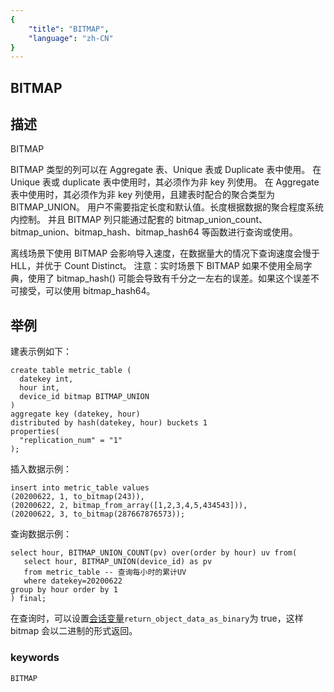 ```yaml
---
{
    "title": "BITMAP",
    "language": "zh-CN"
}
---
```


<!-- 
Licensed to the Apache Software Foundation (ASF) under one
or more contributor license agreements.  See the NOTICE file
distributed with this work for additional information
regarding copyright ownership.  The ASF licenses this file
to you under the Apache License, Version 2.0 (the
"License"); you may not use this file except in compliance
with the License.  You may obtain a copy of the License at

  http://www.apache.org/licenses/LICENSE-2.0

Unless required by applicable law or agreed to in writing,
software distributed under the License is distributed on an
"AS IS" BASIS, WITHOUT WARRANTIES OR CONDITIONS OF ANY
KIND, either express or implied.  See the License for the
specific language governing permissions and limitations
under the License.
-->

## BITMAP
## 描述
BITMAP

BITMAP 类型的列可以在 Aggregate 表、Unique 表或 Duplicate 表中使用。
在 Unique 表或 duplicate 表中使用时，其必须作为非 key 列使用。
在 Aggregate 表中使用时，其必须作为非 key 列使用，且建表时配合的聚合类型为 BITMAP_UNION。
用户不需要指定长度和默认值。长度根据数据的聚合程度系统内控制。
并且 BITMAP 列只能通过配套的 bitmap_union_count、bitmap_union、bitmap_hash、bitmap_hash64 等函数进行查询或使用。

离线场景下使用 BITMAP 会影响导入速度，在数据量大的情况下查询速度会慢于 HLL，并优于 Count Distinct。
注意：实时场景下 BITMAP 如果不使用全局字典，使用了 bitmap_hash() 可能会导致有千分之一左右的误差。如果这个误差不可接受，可以使用 bitmap_hash64。

## 举例

建表示例如下：

    create table metric_table (
      datekey int,
      hour int,
      device_id bitmap BITMAP_UNION
    )
    aggregate key (datekey, hour)
    distributed by hash(datekey, hour) buckets 1
    properties(
      "replication_num" = "1"
    );

插入数据示例：

    insert into metric_table values
    (20200622, 1, to_bitmap(243)),
    (20200622, 2, bitmap_from_array([1,2,3,4,5,434543])),
    (20200622, 3, to_bitmap(287667876573));

查询数据示例：

    select hour, BITMAP_UNION_COUNT(pv) over(order by hour) uv from(
       select hour, BITMAP_UNION(device_id) as pv
       from metric_table -- 查询每小时的累计UV
       where datekey=20200622
    group by hour order by 1
    ) final;

在查询时，可以设置[会话变量](../../../../sql-manual/sql-statements/session/variable/SET-VARIABLE)`return_object_data_as_binary`为 true，这样 bitmap 会以二进制的形式返回。

### keywords

    BITMAP
